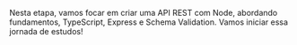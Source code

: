 Nesta etapa, vamos focar em criar uma API REST com Node, abordando fundamentos, TypeScript, Express e Schema Validation. Vamos iniciar essa jornada de estudos!